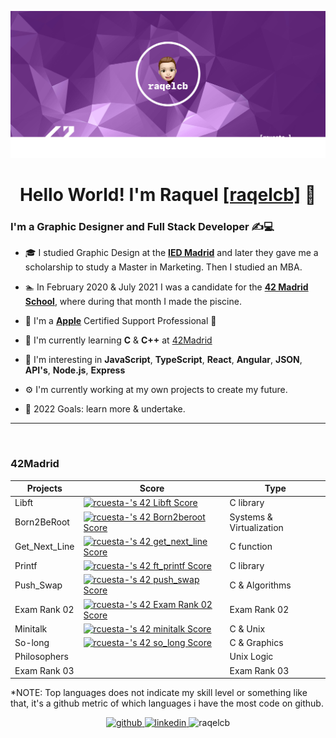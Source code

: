 <p align="center">
    <img src="images/raqelcb_Cover.png" alt="raqelcb_Cover">
</p>

<div align="center"> 
	<h1>Hello World! I'm Raquel <a href="http://rcbdesigner.com">[raqelcb]</a> 👋 
</div>  

### I'm a Graphic Designer and Full Stack Developer ✍️💻

- 🎓 I studied Graphic Design at the [**IED Madrid**](https://iedmadrid.com) and later they gave me a scholarship to study a Master in Marketing. Then I studied an MBA.
- 🏊‍ In February 2020 & July 2021 I was a candidate for the [**42 Madrid School**](https://www.42madrid.com/en/), where during that month I made the piscine.
- 🍏 I'm a [**Apple**](https://apple.com) Certified Support Professional 

- 🌱 I'm currently learning **C** & **C++** at [42Madrid](https://www.42madrid.com/en/)
- 🧠 I'm interesting in **JavaScript**, **TypeScript**, **React**, **Angular**, **JSON**, **API's**, **Node.js**, **Express**
- ⚙️ I'm currently working at my own projects to create my future.
- 🚀 2022 Goals: learn more & undertake.
---
<!--### Languages and Tools -->

<br>
<!-- [](https://github-readme-stats.vercel.app/api?username=raqelcb&count_private=true&show_icons=true&theme=dark&hide_title=true)-->

<!--[Raqelcb's github stats](https://github-readme-stats.vercel.app/api?username=raqelcb&show_icons=true&count_private=true)-->
<!--<div align="center"><img src="https://badge42.vercel.app/api/v2/cl2hcosph023109mprtoo9c0w/stats?cursusId=21&coalitionId=66"/></div>-->
	


### 42Madrid

|   Projects	|  Score	| Type |
|---	|---	|--- |
| Libft |[![rcuesta-'s 42 Libft Score](https://badge42.vercel.app/api/v2/cl2hcosph023109mprtoo9c0w/project/2266655)](https://github.com/raqelcb) | C library |
| Born2BeRoot | [![rcuesta-'s 42 Born2beroot Score](https://badge42.vercel.app/api/v2/cl2hcosph023109mprtoo9c0w/project/2311141)](https://github.com/raqelcb) | Systems & Virtualization |
| Get_Next_Line	| [![rcuesta-'s 42 get_next_line Score](https://badge42.vercel.app/api/v2/cl2hcosph023109mprtoo9c0w/project/2345283)](https://github.com/raqelcb) | C function |
| Printf	| [![rcuesta-'s 42 ft_printf Score](https://badge42.vercel.app/api/v2/cl2hcosph023109mprtoo9c0w/project/2350172)](https://github.com/raqelcb) | C library |
| Push_Swap	| [![rcuesta-'s 42 push_swap Score](https://badge42.vercel.app/api/v2/cl2hcosph023109mprtoo9c0w/project/2382126)](https://github.com/raqelcb) | C & Algorithms |
| Exam Rank 02  | [![rcuesta-'s 42 Exam Rank 02 Score](https://badge42.vercel.app/api/v2/cl2hcosph023109mprtoo9c0w/project/2382128)](https://github.com/raqelcb) | Exam Rank 02
| Minitalk	| [![rcuesta-'s 42 minitalk Score](https://badge42.vercel.app/api/v2/cl2hcosph023109mprtoo9c0w/project/2450408)](https://github.com/raqelcb) | C & Unix |
| So-long	| [![rcuesta-'s 42 so_long Score](https://badge42.vercel.app/api/v2/cl2hcosph023109mprtoo9c0w/project/2465519)](https://github.com/raqelcb) | C & Graphics |
| Philosophers	|  | Unix Logic |
| Exam Rank 03	| | Exam Rank 03 |


*NOTE: Top languages does not indicate my skill level or something like that, it's a github metric of which languages i have the most code on github.

<div align="center">
	<a href="https://github.com/raqelcb" target="_blank">
	<img src=https://img.shields.io/badge/github-%2324292e.svg?&style=for-the-badge&logo=github&logoColor=white alt=github style="margin-bottom: 5px;" />
</a>
	<a href="https://linkedin.com/in/rcbdesigner" target="_blank">
	<img src=https://img.shields.io/badge/linkedin-%231E77B5.svg?&style=for-the-badge&logo=linkedin&logoColor=white alt=linkedin style="margin-bottom: 5px;" />
</a>
	<img src="https://komarev.com/ghpvc/?username=raqelcb&label=Profile%20views&color=fa8333&style=flat" alt="raqelcb" />
</div>
